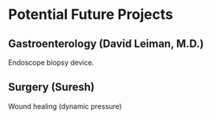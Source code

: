 # Potential Future Projects

## Gastroenterology (David Leiman, M.D.)

Endoscope biopsy device.

## Surgery (Suresh)

Wound healing (dynamic pressure)         
